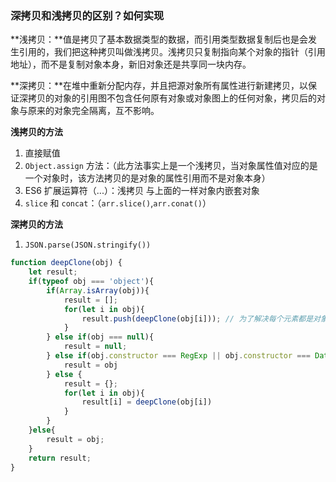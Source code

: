 ### 深拷贝和浅拷贝的区别？如何实现

**浅拷贝：**值是拷贝了基本数据类型的数据，而引用类型数据复制后也是会发生引用的，我们把这种拷贝叫做浅拷贝。浅拷贝只复制指向某个对象的指针（引用地址），而不是复制对象本身，新旧对象还是共享同一块内存。

**深拷贝：**在堆中重新分配内存，并且把源对象所有属性进行新建拷贝，以保证深拷贝的对象的引用图不包含任何原有对象或对象图上的任何对象，拷贝后的对象与原来的对象完全隔离，互不影响。



**浅拷贝的方法**

1. 直接赋值
2. `Object.assign` 方法：（此方法事实上是一个浅拷贝，当对象属性值对应的是一个对象时，该方法拷贝的是对象的属性引用而不是对象本身）
3. ES6 扩展运算符（...）：浅拷贝  与上面的一样对象内嵌套对象
4. `slice` 和 `concat`：（`arr.slice()`,`arr.conat()`）

**深拷贝的方法**

1. `JSON.parse(JSON.stringify())`

```javascript
function deepClone(obj) {
    let result;
    if(typeof obj === 'object'){
        if(Array.isArray(obj)){
            result = [];
            for(let i in obj){
                result.push(deepClone(obj[i])); // 为了解决每个元素都是对象的情况[{},{}]
            }
        } else if(obj === null){
            result = null;
        } else if(obj.constructor === RegExp || obj.constructor === Date){
            result = obj
        } else {
            result = {};
            for(let i in obj){
                result[i] = deepClone(obj[i])
            }
        }
    }else{
        result = obj;
    }
    return result;
}
```

